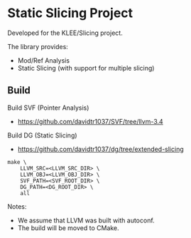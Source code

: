 # Static Slicing Project
Developed for the KLEE/Slicing project.

The library provides:
* Mod/Ref Analysis
* Static Slicing (with support for multiple slicing)

## Build
Build SVF (Pointer Analysis)
* https://github.com/davidtr1037/SVF/tree/llvm-3.4

Build DG (Static Slicing)
* https://github.com/davidtr1037/dg/tree/extended-slicing

```
make \
    LLVM_SRC=<LLVM_SRC_DIR> \
    LLVM_OBJ=<LLVM_OBJ_DIR> \
    SVF_PATH=<SVF_ROOT_DIR> \
    DG_PATH=<DG_ROOT_DIR> \
    all
```

Notes:
* We assume that LLVM was built with autoconf.
* The build will be moved to CMake.
